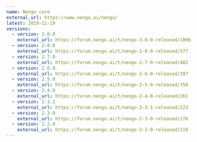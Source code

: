 ```yaml
---
name: Nengo core
external_url: https://www.nengo.ai/nengo/
latest: 2019-11-19
versions:
  - version: 3.0.0
    external_url: https://forum.nengo.ai/t/nengo-3-0-0-released/1006
  - version: 2.8.0
    external_url: https://forum.nengo.ai/t/nengo-2-8-0-released/577
  - version: 2.7.0
    external_url: https://forum.nengo.ai/t/nengo-2-7-0-released/482
  - version: 2.6.0
    external_url: https://forum.nengo.ai/t/nengo-2-6-0-released/397
  - version: 2.5.0
    external_url: https://forum.nengo.ai/t/nengo-2-5-0-released/358
  - version: 2.4.0
    external_url: https://forum.nengo.ai/t/nengo-2-4-0-released/261
  - version: 2.3.1
    external_url: https://forum.nengo.ai/t/nengo-2-3-1-released/223
  - version: 2.3.0
    external_url: https://forum.nengo.ai/t/nengo-2-3-0-released/176
  - version: 2.2.0
    external_url: https://forum.nengo.ai/t/nengo-2-2-0-released/119
---
```

